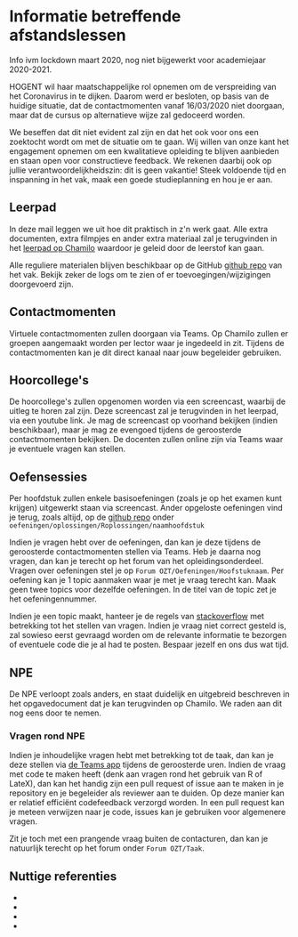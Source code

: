 # Informatie betreffende afstandslessen

Info ivm lockdown maart 2020, nog niet bijgewerkt voor academiejaar 2020-2021.

HOGENT wil haar maatschappelijke rol opnemen om de verspreiding van het Coronavirus in te dijken. Daarom werd er besloten, op basis van de huidige situatie, dat de contactmomenten vanaf 16/03/2020 niet doorgaan, maar dat de cursus op alternatieve wijze zal gedoceerd worden.

We beseffen dat dit niet evident zal zijn en dat het ook voor ons een zoektocht wordt om met de situatie om te gaan. Wij willen van onze kant het engagement opnemen om een kwalitatieve opleiding te blijven aanbieden en staan open voor constructieve feedback. We rekenen daarbij ook op jullie verantwoordelijkheidszin: dit is geen vakantie! Steek voldoende tijd en inspanning in het vak, maak een goede studieplanning en hou je er aan.

## Leerpad

In deze mail leggen we uit hoe dit praktisch in z'n werk gaat. Alle extra documenten, extra filmpjes en ander extra materiaal zal je terugvinden in het [leerpad op Chamilo][leerpad] waardoor je geleid door de leerstof kan gaan.

Alle reguliere materialen blijven beschikbaar op de GitHub [github repo][repository] van het vak. Bekijk zeker de logs om te zien of er toevoegingen/wijzigingen doorgevoerd zijn.

## Contactmomenten

Virtuele contactmomenten zullen doorgaan via Teams. Op Chamilo zullen er groepen aangemaakt worden per lector waar je ingedeeld in zit. Tijdens de contactmomenten kan je dit direct kanaal naar jouw begeleider gebruiken.

## Hoorcollege's

De hoorcollege's zullen opgenomen worden via een screencast, waarbij de uitleg te horen zal zijn. Deze screencast zal je terugvinden in het leerpad, via een youtube link. Je mag de screencast op voorhand bekijken (indien beschikbaar), maar je mag ze evengoed tijdens de geroosterde contactmomenten bekijken. De docenten zullen online zijn via Teams waar je eventuele vragen kan stellen.

## Oefensessies

Per hoofdstuk zullen enkele basisoefeningen (zoals je op het examen kunt krijgen) uitgewerkt staan via screencast. Ander opgeloste oefeningen vind je terug, zoals altijd, op de [github repo][repository] onder `oefeningen/oplossingen/Roplossingen/naamhoofdstuk`

Indien je vragen hebt over de oefeningen, dan kan je deze tijdens de geroosterde contactmomenten stellen via Teams. Heb je daarna nog vragen, dan kan je terecht op het forum van het opleidingsonderdeel. Vragen over oefeningen stel je op `Forum OZT/Oefeningen/Hoofstuknaam`. Per oefening kan je 1 topic aanmaken waar je met je vraag terecht kan. Maak geen twee topics voor dezelfde oefeningen. In de titel van de topic zet je het oefeningennummer.

Indien je een topic maakt, hanteer je de regels van [stackoverflow][Stackoverflow] met betrekking tot het stellen van vragen. Indien je vraag niet correct gesteld is, zal sowieso eerst gevraagd worden om de relevante informatie te bezorgen of eventuele code die je al had te posten. Bespaar jezelf en ons dus wat tijd.

## NPE

De NPE verloopt zoals anders, en staat duidelijk en uitgebreid beschreven in het opgavedocument dat je kan terugvinden op Chamilo. We raden aan dit nog eens door te nemen.

### Vragen rond NPE

Indien je inhoudelijke vragen hebt met betrekking tot de taak, dan kan je deze stellen via [de Teams app][Teams] tijdens de geroosterde uren. Indien de vraag met code te maken heeft (denk aan vragen rond het gebruik van R of LateX), dan kan het handig zijn een pull request of issue aan te maken in je repository en je begeleider als reviewer aan te duiden. Op deze manier kan er relatief efficiënt codefeedback verzorgd worden. In een pull request kan je meteen verwijzen naar je code, issues kan je gebruiken voor algemenere vragen.

Zit je toch met een prangende vraag buiten de contacturen, dan kan je natuurlijk terecht op het forum onder `Forum OZT/Taak`.

## Nuttige referenties

- [leerpad]: https://chamilo.hogent.be/index.php?application=Chamilo%5CApplication%5CWeblcms&go=CourseViewer&course=36676
- [repository]: https://github.com/HoGentTIN/onderzoekstechnieken-cursus
- [Teams]: https://products.office.com/nl-be/microsoft-teams/group-chat-software
- [stackoverflow]: https://stackoverflow.com/help/how-to-ask
